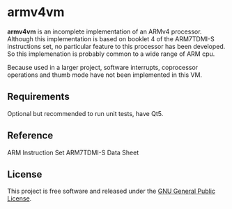 armv4vm
=======

**armv4vm** is an incomplete implementation of an ARMv4 processor. Although this implementation is based on booklet 4 of the ARM7TDMI-S instructions set, no particular feature to this processor has been developed. So this implemenation is probably common to a wide range of ARM cpu.

Because used in a larger project, software interrupts, coprocessor operations and thumb mode have not been implemented in this VM.

## Requirements

Optional but recommended to run unit tests, have Qt5.

## Reference

ARM Instruction Set ARM7TDMI-S Data Sheet

## License

This project is free software and released under
the [GNU General Public License][gpl].

 [gpl]: https://www.gnu.org/licenses/gpl-3.0.html
